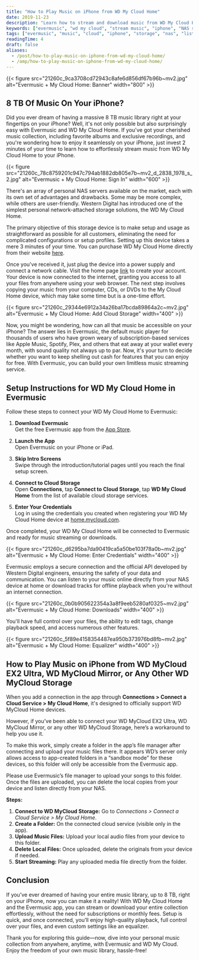 ```yaml
---
title: "How to Play Music on iPhone from WD My Cloud Home"
date: 2019-11-23
description: "Learn how to stream and download music from WD My Cloud Home to your iPhone using the Evermusic app. Enjoy your entire music library without subscriptions."
keywords: ["evermusic", "wd my cloud", "stream music", "iphone", "NAS storage", "offline music", "custom equalizer", "my cloud home", "8TB music library", "WD MyCloud EX2 Ultra", "MyCloud Mirror"]
tags: ["evermusic", "music", "cloud", "iphone", "storage", "nas", "listen", "remote", "home", "online", "wd", "mycloud"]
readingTime: 4
draft: false
aliases:
  - /post/how-to-play-music-on-iphone-from-wd-my-cloud-home/
  - /amp/how-to-play-music-on-iphone-from-wd-my-cloud-home/
---
```


{{< figure src="21260c_9ca3708cd72943c8afe6d856df67b96b~mv2.jpg" alt="Evermusic + My Cloud Home: Banner" width="800" >}}

## 8 TB Of Music On Your iPhone?

Did you ever dream of having a massive 8 TB music library right at your fingertips on your iPhone? Well, it's not only possible but also surprisingly easy with Evermusic and WD My Cloud Home. If you've got your cherished music collection, including favorite albums and exclusive recordings, and you're wondering how to enjoy it seamlessly on your iPhone, just invest 2 minutes of your time to learn how to effortlessly stream music from WD My Cloud Home to your iPhone.

{{< figure src="21260c_78c8759201c947c794ab1882db805e7b~mv2_d_2838_1978_s_2.jpg" alt="Evermusic + My Cloud Home: Sign In" width="600" >}}

There's an array of personal NAS servers available on the market, each with its own set of advantages and drawbacks. Some may be more complex, while others are user-friendly. Western Digital has introduced one of the simplest personal network-attached storage solutions, the WD My Cloud Home.

The primary objective of this storage device is to make setup and usage as straightforward as possible for all customers, eliminating the need for complicated configurations or setup profiles. Setting up this device takes a mere 3 minutes of your time. You can purchase WD My Cloud Home directly from their website [here](https://www.westerndigital.com/products/cloud-storage/wd-my-cloud-home/).

Once you've received it, just plug the device into a power supply and connect a network cable. Visit the home page [link](https://home.mycloud.com/) to create your account. Your device is now connected to the internet, granting you access to all your files from anywhere using your web browser. The next step involves copying your music from your computer, CDs, or DVDs to the My Cloud Home device, which may take some time but is a one-time effort.

{{< figure src="21260c_29344e6912a34a26ba17bcda89864a2c~mv2.jpg" alt="Evermusic + My Cloud Home: Add Cloud Storage" width="400" >}}

Now, you might be wondering, how can all that music be accessible on your iPhone? The answer lies in Evermusic, the default music player for thousands of users who have grown weary of subscription-based services like Apple Music, Spotify, Plex, and others that eat away at your wallet every month, with sound quality not always up to par. Now, it's your turn to decide whether you want to keep shelling out cash for features that you can enjoy for free. With Evermusic, you can build your own limitless music streaming service.

## Setup Instructions for WD My Cloud Home in Evermusic

Follow these steps to connect your WD My Cloud Home to Evermusic:

1. **Download Evermusic**  
   Get the free Evermusic app from the [App Store](https://apps.apple.com/app/evermusic-cloud-music-player/id885367198).

2. **Launch the App**  
   Open Evermusic on your iPhone or iPad.

3. **Skip Intro Screens**  
   Swipe through the introduction/tutorial pages until you reach the final setup screen.

4. **Connect to Cloud Storage**  
   Open **Connections**, tap **Connect to Cloud Storage**, tap **WD My Cloud Home** from the list of available cloud storage services.

5. **Enter Your Credentials**  
   Log in using the credentials you created when registering your WD My Cloud Home device at [home.mycloud.com](https://home.mycloud.com/).

Once completed, your WD My Cloud Home will be connected to Evermusic and ready for music streaming or downloads.

{{< figure src="21260c_d6295ba7da90419ca5a50be103f78a0b~mv2.jpg" alt="Evermusic + My Cloud Home: Enter Credentials" width="400" >}}

Evermusic employs a secure connection and the official API developed by Western Digital engineers, ensuring the safety of your data and communication. You can listen to your music online directly from your NAS device at home or download tracks for offline playback when you're without an internet connection.

{{< figure src="21260c_0b0b905622354a3a8f9eeb5280af0325~mv2.jpg" alt="Evermusic + My Cloud Home: Downloads" width="400" >}}

You'll have full control over your files, the ability to edit tags, change playback speed, and access numerous other features.

{{< figure src="21260c_5f89e4158354487ea950b373976bd8fb~mv2.jpg" alt="Evermusic + My Cloud Home: Equalizer" width="400" >}}

## How to Play Music on iPhone from WD MyCloud EX2 Ultra, WD MyCloud Mirror, or Any Other WD MyCloud Storage

When you add a connection in the app through **Connections > Connect a Cloud Service > My Cloud Home**, it's designed to officially support WD MyCloud Home devices.

However, if you’ve been able to connect your WD MyCloud EX2 Ultra, WD MyCloud Mirror, or any other WD MyCloud Storage, here’s a workaround to help you use it.

To make this work, simply create a folder in the app’s file manager after connecting and upload your music files there. It appears WD’s server only allows access to app-created folders in a “sandbox mode” for these devices, so this folder will only be accessible from the Evermusic app.

Please use Evermusic’s file manager to upload your songs to this folder. Once the files are uploaded, you can delete the local copies from your device and listen directly from your NAS.

**Steps:** 

1. **Connect to WD MyCloud Storage:** Go to *Connections > Connect a Cloud Service > My Cloud Home*.
2. **Create a Folder:** On the connected cloud service (visible only in the app).
3. **Upload Music Files:** Upload your local audio files from your device to this folder.
4. **Delete Local Files:** Once uploaded, delete the originals from your device if needed.
5. **Start Streaming:** Play any uploaded media file directly from the folder.

## Conclusion

If you’ve ever dreamed of having your entire music library, up to 8 TB, right on your iPhone, now you can make it a reality! With WD My Cloud Home and the Evermusic app, you can stream or download your entire collection effortlessly, without the need for subscriptions or monthly fees. Setup is quick, and once connected, you’ll enjoy high-quality playback, full control over your files, and even custom settings like an equalizer.

Thank you for exploring this guide—now, dive into your personal music collection from anywhere, anytime, with Evermusic and WD My Cloud. Enjoy the freedom of your own music library, hassle-free!